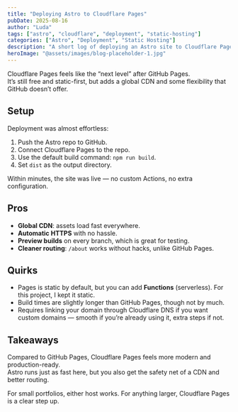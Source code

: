 ```yaml
---
title: "Deploying Astro to Cloudflare Pages"
pubDate: 2025-08-16
author: "Luda"
tags: ["astro", "cloudflare", "deployment", "static-hosting"]
categories: ["Astro", "Deployment", "Static Hosting"]
description: "A short log of deploying an Astro site to Cloudflare Pages, with pros and quirks compared to GitHub Pages."
heroImage: "@assets/images/blog-placeholder-1.jpg"
---
```


Cloudflare Pages feels like the “next level” after GitHub Pages.  
It’s still free and static-first, but adds a global CDN and some flexibility that GitHub doesn’t offer.

## Setup

Deployment was almost effortless:

1. Push the Astro repo to GitHub.  
2. Connect Cloudflare Pages to the repo.  
3. Use the default build command: `npm run build`.  
4. Set `dist` as the output directory.  

Within minutes, the site was live — no custom Actions, no extra configuration.

## Pros

- **Global CDN**: assets load fast everywhere.  
- **Automatic HTTPS** with no hassle.  
- **Preview builds** on every branch, which is great for testing.  
- **Cleaner routing**: `/about` works without hacks, unlike GitHub Pages.  

## Quirks

- Pages is static by default, but you can add **Functions** (serverless). For this project, I kept it static.  
- Build times are slightly longer than GitHub Pages, though not by much.  
- Requires linking your domain through Cloudflare DNS if you want custom domains — smooth if you’re already using it, extra steps if not.  

## Takeaways

Compared to GitHub Pages, Cloudflare Pages feels more modern and production-ready.  
Astro runs just as fast here, but you also get the safety net of a CDN and better routing.  

For small portfolios, either host works. For anything larger, Cloudflare Pages is a clear step up.
